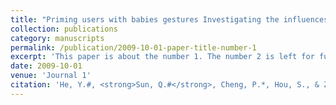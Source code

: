 ```yaml
---
title: "Priming users with babies gestures Investigating the influences of priming with different development origin of image schemas in gesture elicitation study"
collection: publications
category: manuscripts
permalink: /publication/2009-10-01-paper-title-number-1
excerpt: 'This paper is about the number 1. The number 2 is left for future work.'
date: 2009-10-01
venue: 'Journal 1'
citation: 'He, Y.#, <strong>Sun, Q.#</strong>, Cheng, P.*, Hou, S., & Zhou, L. (2024). Priming users with babies’ gestures: Investigating the influences of priming with different development origin of image schemas in gesture elicitation study. <I>International Journal of Human-Computer Studies</I>, 189, 103288. https://doi.org/10.1016/j.ijhcs.2024.103288'
---
```


